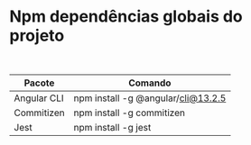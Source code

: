# Npm dependências globais do projeto

<br>

| Pacote      | Comando                             |
| ----------- | ----------------------------------- |
| Angular CLI | npm install -g @angular/cli@13.2.5  |
| Commitizen  | npm install -g commitizen           |
| Jest        | npm install -g jest                 |
